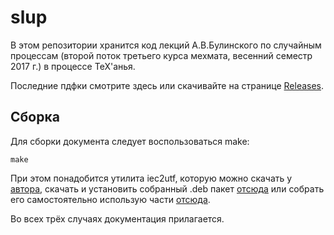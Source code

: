 # slup
В этом репозитории хранится код лекций А.В.Булинского по случайным процессам
(второй поток третьего курса мехмата, весенний семестр 2017 г.) в процессе TeX'анья.

Последние пдфки смотрите здесь или скачивайте на странице [Releases](https://github.com/borshigida/slup/releases).

## Сборка
Для сборки документа следует воспользоваться make:

	make

При этом понадобится утилита iec2utf, которую можно скачать у
[автора](https://github.com/michal-h21/iec2utf), скачать и установить
собранный .deb пакет [отсюда](https://github.com/ilya-ilya/iec2utf/tree/deb)
или собрать его самостоятельно использую части [отсюда](https://github.com/ilya-ilya/iec2utf/tree/debian).

Во всех трёх случаях документация прилагается.
